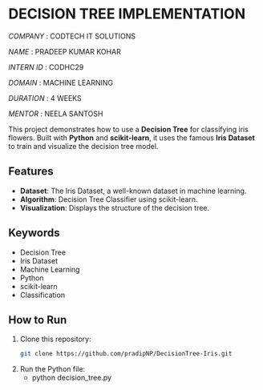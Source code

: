 # DECISION TREE IMPLEMENTATION

*COMPANY* : CODTECH IT SOLUTIONS

*NAME* : PRADEEP KUMAR KOHAR

*INTERN ID* : CODHC29

*DOMAIN* : MACHINE LEARNING

*DURATION* : 4 WEEKS

*MENTOR* : NEELA SANTOSH

This project demonstrates how to use a **Decision Tree** for classifying iris flowers. Built with **Python** and **scikit-learn**, it uses the famous **Iris Dataset** to train and visualize the decision tree model.

## Features
- **Dataset**: The Iris Dataset, a well-known dataset in machine learning.
- **Algorithm**: Decision Tree Classifier using scikit-learn.
- **Visualization**: Displays the structure of the decision tree.

## Keywords
- Decision Tree
- Iris Dataset
- Machine Learning
- Python
- scikit-learn
- Classification

## How to Run
1. Clone this repository:
   ```bash
   git clone https://github.com/pradipNP/DecisionTree-Iris.git

2. Run the Python file:
   - python decision_tree.py

